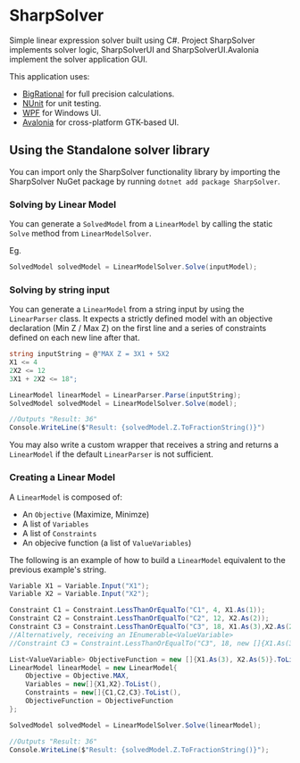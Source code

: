 # SharpSolver

Simple linear expression solver built using C#.
Project SharpSolver implements solver logic, SharpSolverUI and SharpSolverUI.Avalonia implement the solver application GUI.

This application uses:
- [BigRational](https://github.com/AdamWhiteHat/BigRational) for full precision calculations.
- [NUnit](https://github.com/nunit/nunit) for unit testing.
- [WPF](https://github.com/dotnet/wpf) for Windows UI.
- [Avalonia](https://github.com/AvaloniaUI/Avalonia) for cross-platform GTK-based UI.

## Using the Standalone solver library

You can import only the SharpSolver functionality library by importing the SharpSolver NuGet package by running `dotnet add package SharpSolver`.

### Solving by Linear Model

You can generate a `SolvedModel` from a `LinearModel` by calling the static `Solve` method from `LinearModelSolver`.

Eg.
```csharp
SolvedModel solvedModel = LinearModelSolver.Solve(inputModel);
```

### Solving by string input
You can generate a `LinearModel` from a string input by using the `LinearParser` class. It expects a strictly defined model with an objective declaration (Min Z / Max Z) on the first line and a series of constraints defined on each new line after that.

```csharp
string inputString = @"MAX Z = 3X1 + 5X2
X1 <= 4
2X2 <= 12
3X1 + 2X2 <= 18";

LinearModel linearModel = LinearParser.Parse(inputString);
SolvedModel solvedModel = LinearModelSolver.Solve(model);

//Outputs "Result: 36"
Console.WriteLine($"Result: {solvedModel.Z.ToFractionString()}")
```

You may also write a custom wrapper that receives a string and returns a `LinearModel` if the default `LinearParser` is not sufficient.

### Creating a Linear Model

A `LinearModel` is composed of:

- An `Objective` (Maximize, Minimze)
- A list of `Variables`
- A list of `Constraints`
- An objecive function (a list of `ValueVariables`)

The following is an example of how to build a `LinearModel` equivalent to the previous example's string.

```csharp
Variable X1 = Variable.Input("X1");
Variable X2 = Variable.Input("X2");

Constraint C1 = Constraint.LessThanOrEqualTo("C1", 4, X1.As(1));
Constraint C2 = Constraint.LessThanOrEqualTo("C2", 12, X2.As(2));
Constraint C3 = Constraint.LessThanOrEqualTo("C3", 18, X1.As(3),X2.As(2));
//Alternatively, receiving an IEnumerable<ValueVariable>
//Constraint C3 = Constraint.LessThanOrEqualTo("C3", 18, new []{X1.As(3), X2.As(2)});

List<ValueVariable> ObjectiveFunction = new []{X1.As(3), X2.As(5)}.ToList();
LinearModel linearModel = new LinearModel{
    Objective = Objective.MAX,
    Variables = new[]{X1,X2}.ToList(),
    Constraints = new[]{C1,C2,C3}.ToList(),
    ObjectiveFunction = ObjectiveFunction
};

SolvedModel solvedModel = LinearModelSolver.Solve(linearModel);

//Outputs "Result: 36"
Console.WriteLine($"Result: {solvedModel.Z.ToFractionString()}");
```
